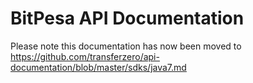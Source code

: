 # BitPesa API Documentation

Please note this documentation has now been moved to https://github.com/transferzero/api-documentation/blob/master/sdks/java7.md
